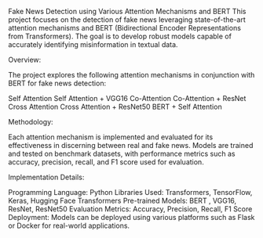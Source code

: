 Fake News Detection using Various Attention Mechanisms and BERT
This project focuses on the detection of fake news leveraging state-of-the-art attention mechanisms and BERT (Bidirectional Encoder Representations from Transformers).
The goal is to develop robust models capable of accurately identifying misinformation in textual data.

Overview:

The project explores the following attention mechanisms in conjunction with BERT for fake news detection:

Self Attention
Self Attention + VGG16
Co-Attention
Co-Attention + ResNet
Cross Attention
Cross Attention + ResNet50
BERT + Self Attention

Methodology:

Each attention mechanism is implemented and evaluated for its effectiveness in discerning between real and fake news.
Models are trained and tested on benchmark datasets, with performance metrics such as accuracy, precision, recall, and F1 score used for evaluation.

Implementation Details:

Programming Language: Python
Libraries Used: Transformers, TensorFlow, Keras, Hugging Face Transformers
Pre-trained Models: BERT , VGG16, ResNet, ResNet50
Evaluation Metrics: Accuracy, Precision, Recall, F1 Score
Deployment: Models can be deployed using various platforms such as Flask or Docker for real-world applications.
